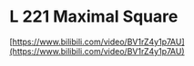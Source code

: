 # L 221 Maximal Square
 
[https://www.bilibili.com/video/BV1rZ4y1p7AU](https://www.bilibili.com/video/BV1rZ4y1p7AU)